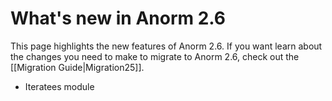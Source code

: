 # What's new in Anorm 2.6

This page highlights the new features of Anorm 2.6. If you want learn about the changes you need to make to migrate to Anorm 2.6, check out the [[Migration Guide|Migration25]].

- Iteratees module